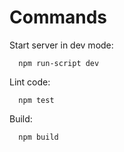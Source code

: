 # Commands

Start server in dev mode:
```
  npm run-script dev
```

Lint code:
```
  npm test
```

Build:
```
  npm build
```
